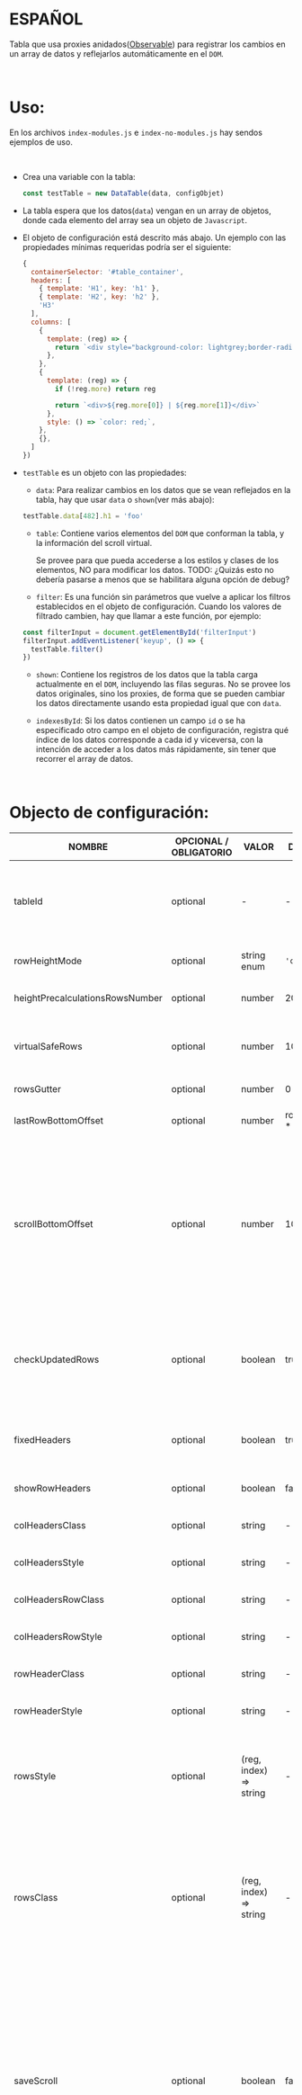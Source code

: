 # ESPAÑOL

Tabla que usa proxies anidados([Observable](https://github.com/gullerya/object-observer)) para registrar los cambios en un array de datos y reflejarlos automáticamente en el `DOM`.

<br>

# Uso:

En los archivos `index-modules.js` e `index-no-modules.js` hay sendos ejemplos de uso.

<br>

- Crea una variable con la tabla:
    ```javascript
    const testTable = new DataTable(data, configObjet)
    ```

- La tabla espera que los datos(`data`) vengan en un array de objetos, donde cada elemento del array sea un objeto de `Javascript`.

- El objeto de configuración está descrito más abajo. Un ejemplo con las propiedades mínimas requeridas podría ser el siguiente:
    ```javascript
    {
      containerSelector: '#table_container',
      headers: [
        { template: 'H1', key: 'h1' },
        { template: 'H2', key: 'h2' },
        'H3'
      ],
      columns: [
        {
          template: (reg) => {
            return `<div style="background-color: lightgrey;border-radius: 5px;padding: 5px;">${reg} T1</div>`
          },
        },
        {
          template: (reg) => {
            if (!reg.more) return reg

            return `<div>${reg.more[0]} | ${reg.more[1]}</div>`
          },
          style: () => `color: red;`,
        },
        {},
      ]
    })
    ```
- `testTable` es un objeto con las propiedades:
    - `data`: Para realizar cambios en los datos que se vean reflejados en la tabla, hay que usar `data` o `shown`(ver más abajo):
    
    ```javascript
    testTable.data[482].h1 = 'foo'
    ```

    - `table`: Contiene varios elementos del `DOM` que conforman la tabla, y la información del scroll virtual.
    
      Se provee para que pueda accederse a los estilos y clases de los elementos, NO para modificar los datos.
      TODO: ¿Quizás esto no debería pasarse a menos que se habilitara alguna opción de debug?

    - `filter`: Es una función sin parámetros que vuelve a aplicar los filtros establecidos en el objeto de configuración. Cuando los valores de filtrado cambien, hay que llamar a este función, por ejemplo:

    ```javascript
    const filterInput = document.getElementById('filterInput')
    filterInput.addEventListener('keyup', () => {
      testTable.filter()
    })
    ```

    - `shown`: Contiene los registros de los datos que la tabla carga actualmente en el `DOM`, incluyendo las filas seguras. No se provee los datos originales, sino los proxies, de forma que se pueden cambiar los datos directamente usando esta propiedad igual que con `data`.

    - `indexesById`: Si los datos contienen un campo `id` o se ha especificado otro campo en el objeto de configuración, registra qué índice de los datos corresponde a cada id y viceversa, con la intención de acceder a los datos más rápidamente, sin tener que recorrer el array de datos.

<br>

# Objecto de configuración:

| NOMBRE                            | OPCIONAL / OBLIGATORIO | VALOR                  | DEFAULT   | DESCRIPCIÓN | OTROS                                                                                                                                                                                                                                                                                                                                                                                                                                                                                                                                               |
| ------------------------------- | -------------------- | ---------------------- | --------------- | --------------------------------------------------------------------------------------------------------------------------------------------------------------------------------------------------------------------------------------------------------------------------------------------------------------------------------------------------------------------------------------------------------------------------------------------------------------------------------------------------------------------------------------------------- |---|
| tableId                         | optional             | -                      | -              | Dentro del container se crean dos tablas, una para los headers con id "`${tableId}Headers`" y otra para las filas con id "`${tableId}`" | Si no es una `string`, será convertida mediante interpolación (`${config.tableId}`)                                                                                                                                                                                                                                                                                                                                                                                                                     |
| rowHeightMode                   | optional             | string enum            | `'constant'`    | Modo de calcular el alto de las filas para la virtualización | Posibles valores debajo                                                                                                                                                                                                                                                                                                                                                                                                                                                                                                                           |
| heightPrecalculationsRowsNumber | optional             | number                 | 200             | Ver apartado de `rowHeightMode` más abajo | Será ignorado según el valor de `rowHeightMode`                                                                                                                                                                                                                                                                                                                                                                                                                                                                                                                   |
| virtualSafeRows                 | optional             | number                 | 10              | Número de filas que se calculan por encima Y por debajo de las mínimas necesarias |-                                                                                                                                                                                                                                                                                                                                                                                                                                                                                                                                                   |
| rowsGutter                      | optional             | number                 | 0               | TODO: espacio entre filas | -                                                                                                                                                                                                                                                                                                                                                                                                                                                                                                                                                   |
| lastRowBottomOffset             | optional             | number                 | row height \* 5 | Espacio entre la última fila y el final de la tabla | -                                                                                                                                                                                                                                                                                                                                                                                                                                                                                                                                                   |
| scrollBottomOffset | optional | number | 1000 | Cuando ocurre un scroll "hacia abajo"(`deltaY > 0` para la rueda del ratón, o cuando se presionan las teclas `'ArrowDown'` o `'PageDown'`), si el scroll es >= que `alto total - scrollBottomOffset`, el scroll de la tabla se setea directamente al máximo posible | - 
| checkUpdatedRows                | optional             | boolean                | true            | Fuerza un chequeo de la fila antes de actualizar: :heavy_check_mark: Número de columnas igual al de la tabla; :heavy_check_mark: Todas las keys y su orden igual al de la tabla | -                                                                                                                                                                                                                                                                                                                                                                                                                                                                                                                                                   |
| fixedHeaders                    | optional             | boolean                | true            | Mantiene el ancho de cada header igualado al ancho máximo de las celdas visibles |-                                                                                                                                                                                                                                                                                                                                                                                                                                                                                                                                                   |
| showRowHeaders                  | optional             | boolean                | false           | Muestra un header para las filas con el índice de la fila |-                                                                                                                                                                                                                                                                                                                                                                                                                                                                                                                                                   |
| colHeadersClass                 | optional             | string                 | -               | Clase css para los `th` de los headers de las columnas |-                                                                                                                                                                                                                                                                                                                                                                                                                                                                                                                                                   |
| colHeadersStyle                 | optional             | string                 | -               | Estilos css para los`th` de los headers de las columnas |-                                                                                                                                                                                                                                                                                                                                                                                                                                                                                                                                                   |
| colHeadersRowClass              | optional             | string                 | -               | Clase css para los `tr` de los headers de las columnas |-                                                                                                                                                                                                                                                                                                                                                                                                                                                                                                                                                   |
| colHeadersRowStyle              | optional             | string                 | -               | Estilos css para los `tr` de los headers de las columnas |-                                                                                                                                                                                                                                                                                                                                                                                                                                                                                                                                                   |
| rowHeaderClass                  | optional             | string                 | -               | Clase css para los `th` de los headers de las filas |-                                                                                                                                                                                                                                                                                                                                                                                                                                                                                                                                                   |
| rowHeaderStyle                  | optional             | string                 | -               | Estilos css para los `th` de los headers de las columnas |-                                                                                                                                                                                                                                                                                                                                                                                                                                                                                                                                                   |
| rowsStyle                       | optional             | (reg, index) => string | -               | Estilos css para las filas | Callback que retorna una `string` con el estilo de la fila. Como parámetros se proveen el dato actual que se está calculando(reg) y su índice en los datos(index)                                                                                                                                                                                                                                                                                                                                                                                    |
| rowsClass                       | optional             | (reg, index) => string | -               | Clase para las filas | Callback que retorna una `string` con el estilo de la fila. Como parámetros se proveen el dato actual que se está calculando(reg) y su índice en los datos(index). La `string` devuelta será asignada directamente tal cual por medio de `className`(sobreescribe la clase)                                                                                                                                                                                                                                                                                                                                         |
| saveScroll                      | optional             | boolean                | false           | Guarda el último scroll en localStorage y lo recarga con la página | Cuidado, se usa el atributo `id` de la tabla como key para el `localStorage`. Si por cualquier razón la id cambia(entre versiones, por ejemplo), NO limpiará la key vieja y no recogerá los datos antiguos. Si a la tabla no se le asigna una id, falla sin lanzar error. Además, si se está usando el `rowHeightMode` como `average`, tiene un error que usualmente es de +-2 filas |
| containerSelector               | mandatory            | string                 | -               | Selector CSS del eemento del DOM que actua como contenedor de la tabla | -                                                                                                                                                                                                                                                                                                                                                                                                                                                                                                                      |
| headers                         | mandatory            | array                  | -               | Configuración de headers | Ver valores abajo                                                                                                                                                                                                                                                                                                                                                                                                                                                                                                                           |
| filter | optional | function | - | Filtro a aplicar a cada registro | El filtro se aplica cada vez que la tabla se carga, y cada vez que se llama a la función `filter` |
| selectRows | optional | boolean | true | Se pueden seleccionar las filas | - |
| multipleSelection | optional | boolean | false | Pueden existir varias filas seleccionadas al mismo tiempo | - |
| selectedRowClass | optional | string | `datatable-selected-row` | Clase que se aplica al `tr` de las filas seleccionadas | - |
| columns                         | mandatory            | array                  | -               | Configuración de columnas | Ver valores abajo                                                                                                                                                                                                                                                                                                                                                                                                                                                                                                                           |

---

<br>
  
## Row height mode

Para virtualizar los datos se necesita el alto de las filas, el valor de la propiedad determina cómo se calcula:

`[constant|function|average|all]`

- `'constant'`: Todas las filas serán tratadas como si tuvieran el mismo alto, que será calculado creando en el DOM la primera fila y usando su atributo `clientHeight`. 
  Este es el modo más liviano en términos de rendimiento.

El resto es para tablas con filas de alto dinámico:

- `'function'`: Al crear la tabla, se espera que la propiedad `rowHeightFunction` de `config`, sea una función que devuelva un valor numérico para cada fila, que será usado como alto de dicha fila.
  Ten en cuenta que la función únicamente recivirá el dato original como parámetro, NO el elemento DOM de la fila, y será calculado cada vez que los datos cambien, así que es cosa tuya cómo de preciso será el cálculo y cuánto tardará en hacerse.
- `'average'`: Se calculará una media aritmética de los altos de las filas al crearse la tabla(normalmente cada vez que la página se cargue). Un número de filas igual a `heightPrecalculationsRowsNumber` será elegido entre todos los datos(la distribución no es normal estrictamente hablando, pero está bien repartida y es aleatoria, así que debería ser relativamente representativa), se calcularán los altos de sus filas(usando un mismo elemento cada vez), y se calculará la media de esos valores.  
  La media calculada se usará como un alto constante para todas las filas.
  El alto calculado **NO** se usará para forzar el alto del elemento `tr`, simplemente se usará en los cálculos para el scroll una vez virtualizada la tabla.
- `'all'`: **NO USES ESTE MODO A NO SER QUE TENGAS UNA CANTIDAD MUY PEQUEÑA DE DATOS**. Cuando se crea la tabla(de nuevo, normalmente, cuando se carga la página), se creará un elemento en el DOM por CADA UNA de las filas, y se guardará el alto correcto a usar posteriormente.  
  Ten en cuenta que actualmente este modo **NO** está optimizado de ninguna manera, simplemente crea una fila "hidden" e itera TODOS los datos actualizando el DOM cada vez, así que es MUY lento.En mi ordenador todo el proceso tarda como 2.5 segundos para 1000 filas, con 100000 filas la página puede quedarse congelada más de 5 minutos.

<br>

## Headers

Cada elemento del array puede ser uno de dos:

- string: La key de la columna será este valor con un `toLowerCase`.
- object:

  | NOMBRE     | OPCIONAL / OBLIGATORIO | VALOR                     | DESCRIPCIÓN                                                                                                |
  | -------- | -------------------- | ------------------------- | ---------------------------------------------------------------------------------------------------- |
  | template | mandatory            | function (`() => string`) | Callback que retorne una `string` con el `content` del header(html, texto, lo que sea, pero una `string`) |
  | key      | mandatory            | string                    | Key del header                                                                                                    |

<br>

## Columns

Todas las propiedades de los objetos son opcionales.

| NOMBRE       | VALOR                        | DESCRIPCIÓN                                                                                                                                                                          |
| ---------- | ---------------------------- | ------------------------------------------------------------------------------------------------------------------------------------------------------------------------------ |
| template   | function (`(reg) => string`) | Callback que retorne una `string` con el `content` del header(html, texto, lo que sea, pero una `string`). Como parámetro se provee el dato actual que se está calculando(reg) |
| style      | string                       | La `string` será añadida al estilo de cada celda de esta columna                                                                                                                    |
| cellEvents | array of objects             | Eventos de las celdas de esta columna: { name: nombre del evento, callback}                                                                                                       |
| width      | `[number\|string]`           | Width de las celdas de esta columna                                                                                                                                 |

<br>
<br>
<br>

# ENGLISH

# Data table config object:

| NAME                            | OPTIONAL / MANDATORY | VALUE                  | DEFAULT VALUE   | OTHER                                                                                                                                                                                                                                                                                                                                                                                                                                                                                                                                               |
| ------------------------------- | -------------------- | ---------------------- | --------------- | --------------------------------------------------------------------------------------------------------------------------------------------------------------------------------------------------------------------------------------------------------------------------------------------------------------------------------------------------------------------------------------------------------------------------------------------------------------------------------------------------------------------------------------------------- |
| tableId                         | optional             | -                      | -               | If not a string, will be converted to string with interpolation (`${config.tableId}`)                                                                                                                                                                                                                                                                                                                                                                                                                                                               |
| rowHeightMode                   | optional             | string enum            | `'constant'`    | See possible values below                                                                                                                                                                                                                                                                                                                                                                                                                                                                                                                           |
| heightPrecalculationsRowsNumber | optional             | number                 | 200             | Ignored if row height is constant                                                                                                                                                                                                                                                                                                                                                                                                                                                                                                                   |
| virtualSafeRows                 | optional             | number                 | 10              | -                                                                                                                                                                                                                                                                                                                                                                                                                                                                                                                                                   |
| rowsGutter                      | optional             | number                 | 0               | -                                                                                                                                                                                                                                                                                                                                                                                                                                                                                                                                                   |
| lastRowBottomOffset             | optional             | number                 | row height \* 5 | -                                                                                                                                                                                                                                                                                                                                                                                                                                                                                                                                                   |
| scrollBottomOffset | optional | number | 1000 | When scrolling down(`deltaY > 0` for the mouse wheel, or when keys `'ArrowDown'` or `'PageDown'` are pressed), if the scroll is >= `totalHeight - scrollBottomOffset`, table's scroll will set to the maximum possible | 
| checkUpdatedRows                | optional             | boolean                | true            | -                                                                                                                                                                                                                                                                                                                                                                                                                                                                                                                                                   |
| fixedHeaders                    | optional             | boolean                | true            | -                                                                                                                                                                                                                                                                                                                                                                                                                                                                                                                                                   |
| showRowHeaders                  | optional             | boolean                | false           | -                                                                                                                                                                                                                                                                                                                                                                                                                                                                                                                                                   |
| colHeadersClass                 | optional             | string                 | -               | -                                                                                                                                                                                                                                                                                                                                                                                                                                                                                                                                                   |
| colHeadersStyle                 | optional             | string                 | -               | -                                                                                                                                                                                                                                                                                                                                                                                                                                                                                                                                                   |
| colHeadersRowClass              | optional             | string                 | -               | -                                                                                                                                                                                                                                                                                                                                                                                                                                                                                                                                                   |
| colHeadersRowStyle              | optional             | string                 | -               | -                                                                                                                                                                                                                                                                                                                                                                                                                                                                                                                                                   |
| rowHeaderClass                  | optional             | string                 | -               | -                                                                                                                                                                                                                                                                                                                                                                                                                                                                                                                                                   |
| rowHeaderStyle                  | optional             | string                 | -               | -                                                                                                                                                                                                                                                                                                                                                                                                                                                                                                                                                   |
| rowsStyle                       | optional             | (reg, index) => string | -               | Callback that will return a string with the style of the row. The current data element(reg) and data index(index) will be provided as parameters of the callback                                                                                                                                                                                                                                                                                                                                                                                    |
| rowsClass                       | optional             | (reg, index) => string | -               | Callback that will return a string with the class name. The current data element(reg) and data index(index) will be provided as parameters of the callback. String will be assigned as it is to `className`                                                                                                                                                                                                                                                                                                                                         |
| saveScroll                      | optional             | boolean                | false           | Be careful, this uses the table `id` attribute as a key to save values in localStorage. If for some reason the id changes(between versions, for example), it does NOT clean the old keys and wouldn't be able to retreive the data. If you are using this, you may save the tables ids in a database, so you can set always the same ids to the same tables. Obviously, the table must have an id assigned or it will silently fail. Also, if you're using rowHeightMode `average`, it has a bias of approximately +-2 rows when loading the scroll |
| containerSelector               | mandatory            | string                 | -               | Table's container CSS selector                                                                                                                                                                                                                                                                                                                                                                                                                                                                                                                      |
| headers                         | mandatory            | array                  | -               | See possible values below                                                                                                                                                                                                                                                                                                                                                                                                                                                                                                                           |
| filter | optional | function | - | Filter to apply to every registers | The table is filtered at loading and every time the function `filter` is called |
| columns                         | mandatory            | array                  | -               | See possible values below                                                                                                                                                                                                                                                                                                                                                                                                                                                                                                                           |

---

<br>
  
## Row height mode

Row height is needed for virtual calculations, the string value determines the way it's calculated:

`[constant|function|average|all]`

- `'constant'`: All rows will be trated as if they had the same height, which will be calculated by creating the first row and using its `clientHeight` attribute.  
  This is the lightest mode in performance terms.

The rest are for tables that will have rows with dynamic height:

- `'function'`: Datable creation will expect the config property `rowHeightFunction` to be a function with a numeric return value, which will be called on every row and use the returned value as each row height.  
  Take in mind that the function will only receive data as parameter, NOT the row DOM element, and will be calculated every time the data is updated, so is up to you how precise or accurate are the results.
- `'average'`: An arithmetic mean of rows will be calculated when the table is created (usually every time the page is loaded). A number of rows equal to `heightPrecalculationsRowsNumber` value will be selected accross all the data and their height used to calculate the mean.  
  The calculated mean will be used as a constant height for every rows.
  The calculated height will **NOT** be used to force the `tr` heights, just for the scroll's calcs to virtualize the table.
- `'all'`: **DON'T USE THIS UNLESS YOU HAVE VERY LITTLE AMOUNT OF DATA**. When the table is created, usually every time the page is loaded, a DOM element will be created per EACH and EVERY data row, and stored the correct height to be used.  
  Take in mind that right now this system has NOT been optimized in any way, it just create one hidden row and loop ALL the data updating the DOM for each one, so it is REALLY expensive. In my computer this process lasts like 2.5 seconds with 1000 rows, with 100000 rows your page could stay unresponsive more than 5 minutes.

<br>

## Headers

Each element of the array can be one of the following two:

- string: Column key will be the string with a `toLowerCase`.
- object:

  | NAME     | OPTIONAL / MANDATORY | VALUE                     | OTHER                                                                                                |
  | -------- | -------------------- | ------------------------- | ---------------------------------------------------------------------------------------------------- |
  | template | mandatory            | function (`() => string`) | Callback that will return a string with the content of the header(html, text, whatever but a string) |
  | key      | mandatory            | string                    | -                                                                                                    |

<br>

## Columns

All the objects properties are optional

| NAME       | VALUE                        | OTHER                                                                                                                                                                          |
| ---------- | ---------------------------- | ------------------------------------------------------------------------------------------------------------------------------------------------------------------------------ |
| template   | function (`(reg) => string`) | Callback that will return a string with the content of the header(html, text, whatever but a string). The current data element will be provided as a parameter of the callback |
| style      | string                       | The string will be added to every cell style of this column                                                                                                                    |
| cellEvents | array of objects             | Events of the cells of this column: { name: name of the event, callback}                                                                                                       |
| width      | `[number\|string]`           | Will set the width to all cells of this column                                                                                                                                 |
